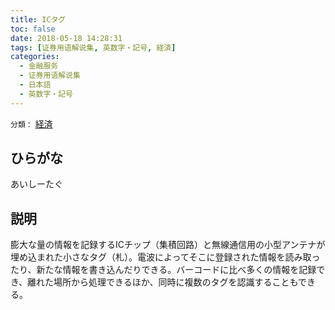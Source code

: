 ```yaml
---
title: ICタグ
toc: false
date: 2018-05-18 14:28:31
tags: [证券用语解说集, 英数字・記号, 経済]
categories:
  - 金融服务
  - 证券用语解说集
  - 日本語
  - 英数字・記号
---
```


`分類：` [経済](/tags/経済/)

## ひらがな

あいしーたぐ

## 説明

膨大な量の情報を記録するICチップ（集積回路）と無線通信用の小型アンテナが埋め込まれた小さなタグ（札）。電波によってそこに登録された情報を読み取ったり、新たな情報を書き込んだりできる。バーコードに比べ多くの情報を記録でき、離れた場所から処理できるほか、同時に複数のタグを認識することもできる。
